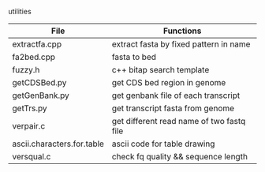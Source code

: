utilities

|File|Functions|
|----|---------| 
|extractfa.cpp|extract fasta by fixed pattern in name| 
|fa2bed.cpp|fasta to bed| 
|fuzzy.h|c++ bitap search template|     
|getCDSBed.py|get CDS bed region in genome|
|getGenBank.py|get genbank file of each transcript|
|getTrs.py|get transcript fasta from genome|
|verpair.c|get different read name of two fastq file|
|ascii.characters.for.table|ascii code for table drawing|
|versqual.c|check fq quality && sequence length|
